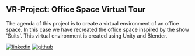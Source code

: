 ## VR-Project: Office Space Virtual Tour
The agenda of this project is to create a virtual environment of an office space. In this case we have recreated the office space inspired by the show 'Suits'.
This virtual environment is created using Unity and Blender. 


[![linkedin](https://img.shields.io/badge/Sanjeeva_S_Chitlapalli-0A66C2?style=for-the-badge&logo=linkedin&logoColor=white)](https://www.linkedin.com/in/sanjeeva-chitlapalli-86468b1b3/)
[![github](https://img.shields.io/badge/Varsha_S_Subramanya-1DA1F2?style=for-the-badge&logo=github&logoColor=white)](https://github.com/)

